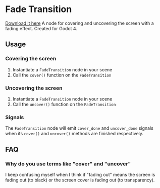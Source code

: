 # Fade Transition
[Download it here](https://godotengine.org/asset-library/asset/1663)
A node for covering and uncovering the screen with a fading effect. Created for Godot 4.

## Usage
### Covering the screen
1. Instantiate a `FadeTransition` node in your scene
2. Call the `cover()` function on the `FadeTransition`

### Uncovering the screen
1. Instantiate a `FadeTransition` node in your scene
2. Call the `uncover()` function on the `FadeTransition`

### Signals
The `FadeTransition` node will emit `cover_done` and `uncover_done` signals when its `cover()` and `uncover()` methods are finished respectively.

## FAQ
### Why do you use terms like "cover" and "uncover"
I keep confusing myself when I think if "fading out" means the screen is fading out (to black) or the screen cover is fading out (to transparency).
